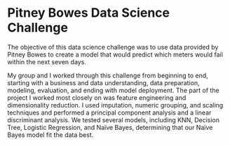 # Pitney Bowes Data Science Challenge

The objective of this data science challenge was to use data provided by Pitney Bowes to create a model that would predict which meters would fail within the next seven days. 

My group and I worked through this challenge from beginning to end, starting with a business and data understanding, data preparation, modeling, evaluation, and ending with model deployment. The part of the project I worked most closely on was feature engineering and dimensionality reduction. I used imputation, numeric grouping, and scaling techniques and performed a principal component analysis and a linear discriminant analysis. We tested several models, including KNN, Decision Tree, Logistic Regression, and Naïve Bayes, determining that our Naïve Bayes model fit the data best.
